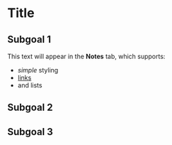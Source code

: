 # Title

## Subgoal 1

This text will appear in the **Notes** tab, which supports:

- *simple* styling
- [links](http://pandoc.org)
- and lists

## Subgoal 2

## Subgoal 3